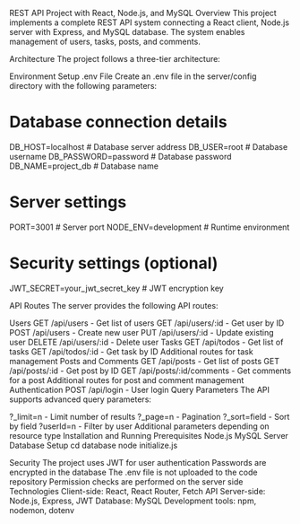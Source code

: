 REST API Project with React, Node.js, and MySQL
Overview
This project implements a complete REST API system connecting a React client, Node.js server with Express, and MySQL database. The system enables management of users, tasks, posts, and comments.

Architecture
The project follows a three-tier architecture:

Environment Setup
.env File
Create an .env file in the server/config directory with the following parameters:

# Database connection details
DB_HOST=localhost     # Database server address
DB_USER=root          # Database username
DB_PASSWORD=password  # Database password
DB_NAME=project_db    # Database name

# Server settings
PORT=3001             # Server port
NODE_ENV=development  # Runtime environment

# Security settings (optional)
JWT_SECRET=your_jwt_secret_key  # JWT encryption key

API Routes
The server provides the following API routes:

Users
GET /api/users - Get list of users
GET /api/users/:id - Get user by ID
POST /api/users - Create new user
PUT /api/users/:id - Update existing user
DELETE /api/users/:id - Delete user
Tasks
GET /api/todos - Get list of tasks
GET /api/todos/:id - Get task by ID
Additional routes for task management
Posts and Comments
GET /api/posts - Get list of posts
GET /api/posts/:id - Get post by ID
GET /api/posts/:id/comments - Get comments for a post
Additional routes for post and comment management
Authentication
POST /api/login - User login
Query Parameters
The API supports advanced query parameters:

?_limit=n - Limit number of results
?_page=n - Pagination
?_sort=field - Sort by field
?userId=n - Filter by user
Additional parameters depending on resource type
Installation and Running
Prerequisites
Node.js
MySQL Server
Database Setup
cd database
node initialize.js

Security
The project uses JWT for user authentication
Passwords are encrypted in the database
The .env file is not uploaded to the code repository
Permission checks are performed on the server side
Technologies
Client-side: React, React Router, Fetch API
Server-side: Node.js, Express, JWT
Database: MySQL
Development tools: npm, nodemon, dotenv
